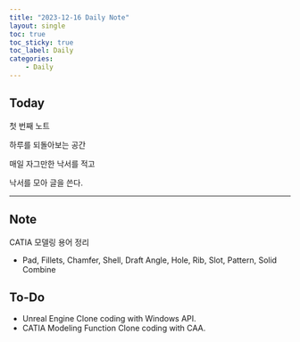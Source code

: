 ```yaml
---
title: "2023-12-16 Daily Note"
layout: single
toc: true
toc_sticky: true
toc_label: Daily
categories:
    - Daily
---
```


## Today

첫 번째 노트

하루를 되돌아보는 공간

매일 자그만한 낙서를 적고

낙서를 모아 글을 쓴다.

---

## Note

CATIA 모델링 용어 정리
- Pad, Fillets, Chamfer, Shell, Draft Angle, Hole, Rib, Slot, Pattern, Solid Combine


  


## To-Do

- Unreal Engine Clone coding with Windows API.
- CATIA Modeling Function Clone coding with CAA. 